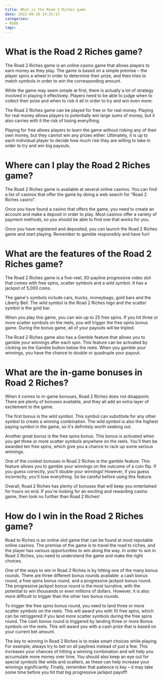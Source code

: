 ```yaml
---
title: What is the Road 2 Riches game
date: 2022-09-28 14:25:13
categories:
- Rb88
tags:
---
```



#  What is the Road 2 Riches game?

The Road 2 Riches game is an online casino game that allows players to earn money as they play. The game is based on a simple premise – the player spins a wheel in order to determine their prize, and then tries to match symbols in order to win the corresponding amount.

While the game may seem simple at first, there is actually a lot of strategy involved in playing it effectively. Players need to be able to judge when to collect their prize and when to risk it all in order to try and win even more.

The Road 2 Riches game can be played for free or for real money. Playing for real money allows players to potentially win large sums of money, but it also carries with it the risk of losing everything.

Playing for free allows players to learn the game without risking any of their own money, but they cannot win any prizes either. Ultimately, it is up to each individual player to decide how much risk they are willing to take in order to try and win big payouts.

#  Where can I play the Road 2 Riches game?

The Road 2 Riches game is available at several online casinos. You can find a list of casinos that offer the game by doing a web search for “Road 2 Riches casino”.

Once you have found a casino that offers the game, you need to create an account and make a deposit in order to play. Most casinos offer a variety of payment methods, so you should be able to find one that works for you.

Once you have registered and deposited, you can launch the Road 2 Riches game and start playing. Remember to gamble responsibly and have fun!

#  What are the features of the Road 2 Riches game?

The Road 2 Riches game is a five-reel, 30-payline progressive video slot that comes with free spins, scatter symbols and a wild symbol. It has a jackpot of 5,000 coins.

The game's symbols include cars, trucks, moneybags, gold bars and the Liberty Bell. The wild symbol is the Road 2 Riches logo and the scatter symbol is the gold bar.

When you play this game, you can win up to 25 free spins. If you hit three or more scatter symbols on the reels, you will trigger the free spins bonus game. During the bonus game, all of your payouts will be tripled.

The Road 2 Riches game also has a Gamble feature that allows you to gamble your winnings after each spin. This feature can be activated by clicking on the Gamble button below the reels. When you gamble your winnings, you have the chance to double or quadruple your payout.

#  What are the in-game bonuses in Road 2 Riches?

When it comes to in-game bonuses, Road 2 Riches does not disappoint. There are plenty of bonuses available, and they all add an extra layer of excitement to the game.

The first bonus is the wild symbol. This symbol can substitute for any other symbol to create a winning combination. The wild symbol is also the highest paying symbol in the game, so it's definitely worth seeking out.

Another great bonus is the free spins bonus. This bonus is activated when you get three or more scatter symbols anywhere on the reels. You'll then be awarded ten free spins, which give you a chance to rack up some serious winnings.

One of the coolest bonuses in Road 2 Riches is the gamble feature. This feature allows you to gamble your winnings on the outcome of a coin flip. If you guess correctly, you'll double your winnings! However, if you guess incorrectly, you'll lose everything. So be careful before using this feature.

Overall, Road 2 Riches has plenty of bonuses that will keep you entertained for hours on end. If you're looking for an exciting and rewarding casino game, then look no further than Road 2 Riches!

#  How do I win in the Road 2 Riches game?

Road to Riches is an online slot game that can be found at most reputable online casinos. The premise of the game is to travel the road to riches, and the player has various opportunities to win along the way. In order to win in Road 2 Riches, you need to understand the game and make the right choices.

One of the ways to win in Road 2 Riches is by hitting one of the many bonus rounds. There are three different bonus rounds available: a cash bonus round, a free spins bonus round, and a progressive jackpot bonus round. The progressive jackpot bonus round is the most lucrative, with the potential to win thousands or even millions of dollars. However, it is also more difficult to trigger than the other two bonus rounds.

To trigger the free spins bonus round, you need to land three or more scatter symbols on the reels. This will award you with 10 free spins, which can be retriggered if you land more scatter symbols during the free spins round. The cash bonus round is triggered by landing three or more Bonus symbols on the reels. This will award you with a cash prize that is based on your current bet amount.

The key to winning in Road 2 Riches is to make smart choices while playing. For example, always try to bet on all paylines instead of just a few. This increases your chances of hitting a winning combination and will help you accumulate more money over time. You should also keep an eye out for special symbols like wilds and scatters, as these can help increase your winnings significantly. Finally, remember that patience is key – it may take some time before you hit that big progressive jackpot payoff!